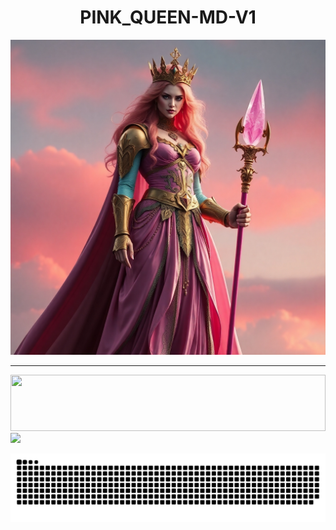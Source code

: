 <h1 align="center">PINK_QUEEN-MD-V1</h1>
<p align="center">
<a href="https://github.com/VajiraTechOfficial/">
    <img src="https://raw.githubusercontent.com/chamindu20081403/Chaminduimgandsanda/refs/heads/main/High%20contrast%2C%20low-key%20lighting.%20Warm%20terracotta%20and%20cool%20teal%20tones.%20%20A%20fierce%2C%20graceful%20Pink%20Queen%20with%20rose-gold%20hair%2C%20ethereal%20silk%20gown%2C%20golden%20armor%2C%20and%20pink%20crystal%20staff.%20%20She%20stands%20on%20a%20floating%20kingdom%20against%20a%20pink%20sky.%20Hyperrealistic%2C%20u.jpg"  width="700px">
</a>
<hr>

<img src="https://i.imgur.com/dBaSKWF.gif" height="90" width="100%">

<a href="https://git.io/typing-svg">
    <img src="https://readme-typing-svg.herokuapp.com?color=16E2F5&lines=Welcome+to+my+Repository!;PINK_Queen-MD_bot;Thanks+for+visiting!"/>
</a>



<p align="center">
<img src="https://github.com/Platane/snk/raw/output/github-contribution-grid-snake.svg" alt="nz" width="700"/>
</p>

